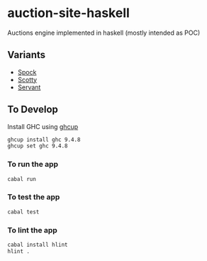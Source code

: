 # auction-site-haskell

Auctions engine implemented in haskell (mostly intended as POC) 

## Variants

- [Spock](https://github.com/wallymathieu/auctions-api-haskell/tree/spock)
- [Scotty](https://github.com/wallymathieu/auctions-api-haskell/tree/scotty)
- [Servant](https://github.com/wallymathieu/auctions-api-haskell/tree/servant)

## To Develop

Install GHC using [ghcup](https://www.haskell.org/ghcup/)

```sh
ghcup install ghc 9.4.8
ghcup set ghc 9.4.8
```

### To run the app

```sh
cabal run
```

### To test the app

```sh
cabal test
```

### To lint the app

```sh
cabal install hlint
hlint .
```